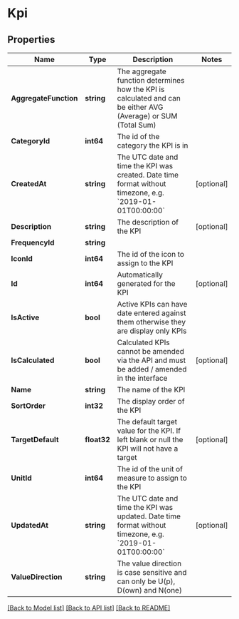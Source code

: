 # Kpi

## Properties

Name | Type | Description | Notes
------------ | ------------- | ------------- | -------------
**AggregateFunction** | **string** | The aggregate function determines how the KPI is calculated and can be either AVG (Average) or SUM (Total Sum) | 
**CategoryId** | **int64** | The id of the category the KPI is in | 
**CreatedAt** | **string** | The UTC date and time the KPI was created. Date time format without timezone, e.g. &#x60;2019-01-01T00:00:00&#x60; | [optional] 
**Description** | **string** | The description of the KPI | [optional] 
**FrequencyId** | **string** |  | 
**IconId** | **int64** | The id of the icon to assign to the KPI | 
**Id** | **int64** | Automatically generated for the KPI | [optional] 
**IsActive** | **bool** | Active KPIs can have date entered against them otherwise they are display only KPIs | 
**IsCalculated** | **bool** | Calculated KPIs cannot be amended via the API and must be added / amended in the interface | [optional] 
**Name** | **string** | The name of the KPI | 
**SortOrder** | **int32** | The display order of the KPI | 
**TargetDefault** | **float32** | The default target value for the KPI. If left blank or null the KPI will not have a target | [optional] 
**UnitId** | **int64** | The id of the unit of measure to assign to the KPI | 
**UpdatedAt** | **string** | The UTC date and time the KPI was updated. Date time format without timezone, e.g. &#x60;2019-01-01T00:00:00&#x60; | [optional] 
**ValueDirection** | **string** | The value direction is case sensitive and can only be U(p), D(own) and N(one) | 

[[Back to Model list]](../README.md#documentation-for-models) [[Back to API list]](../README.md#documentation-for-api-endpoints) [[Back to README]](../README.md)


